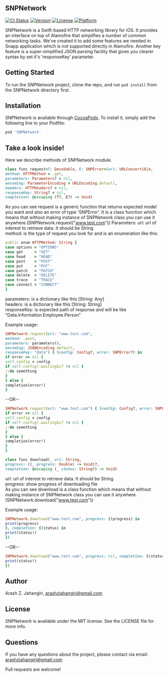 ## SNPNetwork

[![CI Status](http://img.shields.io/travis/arashzjahangiri@gmail.com/SNPNetwork.svg?style=flat)](https://travis-ci.org/arashzjahangiri@gmail.com/SNPNetwork)
[![Version](https://img.shields.io/cocoapods/v/SNPNetwork.svg?style=flat)](http://cocoapods.org/pods/SNPNetwork)
[![License](https://img.shields.io/cocoapods/l/SNPNetwork.svg?style=flat)](http://cocoapods.org/pods/SNPNetwork)
[![Platform](https://img.shields.io/cocoapods/p/SNPNetwork.svg?style=flat)](http://cocoapods.org/pods/SNPNetwork)

SNPNetwork is a Swift-based HTTP networking library for iOS. It provides an interface on top of Alamofire
that simplifies a number of common networking tasks. We've created it to add some features we needed in Snapp
application which is not supported directly in Alamofire. Another key feature is a super-simplified JSON parsing
facility that gives you clearer syntax by set it's 'responseKey' parameter.
<br />
## Getting Started

To run the SNPNetwork project, clone the repo, and run `pod install` from the SNPNetwork directory first.

## Installation

SNPNetwork is available through [CocoaPods](http://cocoapods.org). To install
it, simply add the following line to your Podfile:

```ruby
pod 'SNPNetwork'
```
## Take a look inside!
Here we describe methods of SNPNetwork module. 
```ruby
class func request<T: Decodable, E: SNPError>(url: URLConvertible,
method: HTTPMethod = .get,
parameters: Parameters? = nil,
encoding: ParameterEncoding = URLEncoding.default,
headers: HTTPHeaders? = nil,
responseKey: String? = nil,
completion: @escaping (T?, E?) -> Void)
```
As you can see request is a generic function that returns expected model you want and also an error of type 'SNPError'. It is a class function which means that without making instance of SNPNetwork class you can use it anywhere.(SNPNetwork.request("www.test.com"))
Parameters:
url: url of interest to retrieve data. It should be String<br/>
method: is the type of request you look for and is an enumeration like this:
```ruby
public enum HTTPMethod: String {
case options = "OPTIONS"
case get     = "GET"
case head    = "HEAD"
case post    = "POST"
case put     = "PUT"
case patch   = "PATCH"
case delete  = "DELETE"
case trace   = "TRACE"
case connect = "CONNECT"
}
```
parameters: is a dictionary like this [String: Any]<br />
headers: is a dictionary like this [String: String]<br />
responseKey: is expected path of response and will be like "Data.Information.Employee.Person"<br />

Example usage:
```ruby
SNPNetwork.request(url: "www.test.com",
method: .post,
parameters: parameters(),
encoding: JSONEncoding.default,
responseKey: "data") { (config: Config?, error: SNPError?) in
if error == nil {
self.config = config
if self.config?.waitingGif != nil {
//do something                                    
}
} else {
completion(error!)
}
```
--OR--
```ruby
SNPNetwork.request(url: "www.test.com") { (config: Config?, error: SNPError?) in
if error == nil {
self.config = config
if self.config?.waitingGif != nil {
//do something
}
} else {
completion(error!)
}
}
```
```ruby
class func download(_ url: String,
progress: ((_ progress: Double) -> Void)?,
completion: @escaping (_ status: String?) -> Void)
```
url: url of interest to retrieve data. It should be String<br />
progress: show progress of downloading file<br />
As you can see download is a class function which means that without making instance of SNPNetwork class you can use it anywhere.(SNPNetwork.download("www.test.com"))

Example usage:
```ruby
SNPNetwork.download("www.test.com", progress: {(progress) in
print(progress)
}, completion: {(status) in
print(status!)
})
```
--OR--
```ruby
SNPNetwork.download("www.test.com", progress: nil, completion: {(status) in
print(status!)
})
```
## Author
Arash Z. Jahangiri, arashzjahangiri@gmail.com

## License

SNPNetwork is available under the MIT license. See the LICENSE file for more info.
<br />
## Questions<br/>
If you have any questions about the project, please contact via email: arashzjahangiri@gmail.com

Pull requests are welcome!
